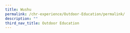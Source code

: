 ```yaml
---
title: Wushu
permalink: /chr-experience/Outdoor-Education/permalink/
description: ""
third_nav_title: Outdoor Education
---
```

